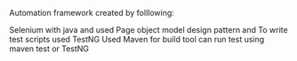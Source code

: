 
Automation framework created by folllowing:

Selenium with java and used Page object model design pattern and To write test scripts used TestNG
Used Maven for build tool 
can run test using maven test or TestNG
